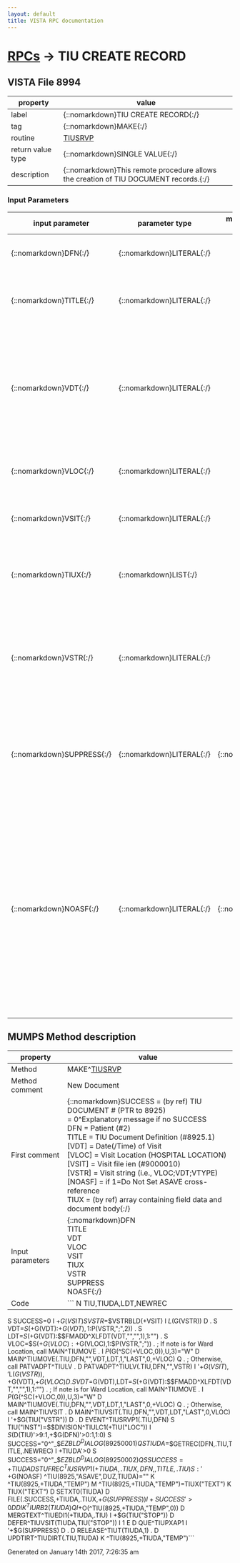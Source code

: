 ```yaml
---
layout: default
title: VISTA RPC documentation
---
```




# [RPCs](TableOfContent.md) &#8594; TIU CREATE RECORD 


 ## VISTA File 8994
 property | value 
--- | --- 
 label | {::nomarkdown}TIU CREATE RECORD{:/}
 tag | {::nomarkdown}MAKE{:/}
 routine | [TIUSRVP](http://code.osehra.org/dox/Routine_TIUSRVP_source.html)
 return value type | {::nomarkdown}SINGLE VALUE{:/}
 description | {::nomarkdown}This remote procedure allows the creation of TIU DOCUMENT records.{:/}

### Input Parameters

| input parameter | parameter type | maximum data length | required | description | 
| --- | --- | --- | --- | --- | 
| {::nomarkdown}DFN{:/} | {::nomarkdown}LITERAL{:/} |  | {::nomarkdown}true{:/} | {::nomarkdown}This REQUIRED PARAMETER is the pointer to the patient file.{:/} | 
| {::nomarkdown}TITLE{:/} | {::nomarkdown}LITERAL{:/} |  | {::nomarkdown}true{:/} | {::nomarkdown}This is the pointer to the TIU DOCUMENT DEFINITION FILE which identifiesthe TITLE of the document to be filed.{:/} | 
| {::nomarkdown}VDT{:/} | {::nomarkdown}LITERAL{:/} |  | {::nomarkdown}true{:/} | {::nomarkdown}This optional parameter is the Date/time of visit.  If the parameter VSITis present, this will be ignored.  Otherwise, the RPC will attempt togenerate a match with a visit based on DFN, VDT, and VLOC (visitlocation).  In the event that the RPC cannot generate such a match, a newEVENT-type Visit will be created with the current date/time.{:/} | 
| {::nomarkdown}VLOC{:/} | {::nomarkdown}LITERAL{:/} |  | {::nomarkdown}true{:/} | {::nomarkdown}This optional parameter is the Location of Visit (e.g., CardiologyClinic).  It is a pointer to Hospital location (File #44).{:/} | 
| {::nomarkdown}VSIT{:/} | {::nomarkdown}LITERAL{:/} |  | {::nomarkdown}true{:/} | {::nomarkdown}This is a pointer to the Visit File (#9000010) entry for the visit towhich the document is to be linked.{:/} | 
| {::nomarkdown}TIUX{:/} | {::nomarkdown}LIST{:/} |  | {::nomarkdown}true{:/} | {::nomarkdown}This is the input array in which the identifiers of the document, as wellas its text, are to be stored in the format described for the TIU UPDATERECORD RPC.{:/} | 
| {::nomarkdown}VSTR{:/} | {::nomarkdown}LITERAL{:/} |  | {::nomarkdown}true{:/} | {::nomarkdown}This parameter identifies the visit location, date/time, and ServiceCategory (Hospitalization, Ambulatory, Telecommunications, or Event(HISTORICAL)) in the form of a semi-colon delimited string (e.g.,\469;2970616.1415;A\).{:/} | 
| {::nomarkdown}SUPPRESS{:/} | {::nomarkdown}LITERAL{:/} | {::nomarkdown}1{:/} | {::nomarkdown}true{:/} | {::nomarkdown}BOOLEAN flag indicating whether or not to suppress execution of the COMMITACTION for the document in question. This gives the calling applicationcontrol over the circumstances in which the COMMIT CODE should beexecuted.{:/} | 
| {::nomarkdown}NOASF{:/} | {::nomarkdown}LITERAL{:/} | {::nomarkdown}1{:/} | {::nomarkdown}true{:/} | {::nomarkdown}This parameter can optionally be set to 1 to indicate the ASAVE cross-reference in the TIU Document file (#8925) should not be set when calling this RPC.  The intent of this cross-reference is for telnet type sessions where a user could be dropped.  The cross-reference is used to provide the user with an easy way to resume editing the TIU Document they were working on when they were dropped.  In the Clinical Procedures realm, for example, where the stub is created in the 'background' thiscross-reference should not be set since the user is not interactivelyinvolved in the creation of the record.{:/} | 


## MUMPS Method description

 property | value 
 --- | --- 
 Method | MAKE^[TIUSRVP](http://code.osehra.org/dox/Routine_TIUSRVP_source.html)
 Method comment | New Document
 First comment | {::nomarkdown}SUCCESS = (by ref) TIU DOCUMENT # (PTR to 8925)<br/>= 0^Explanatory message if no SUCCESS<br/>DFN     = Patient (#2)<br/>TITLE   = TIU Document Definition (#8925.1)<br/>[VDT]   = Date(/Time) of Visit<br/>[VLOC]  = Visit Location (HOSPITAL LOCATION)<br/>[VSIT]  = Visit file ien (#9000010)<br/>[VSTR]  = Visit string (i.e., VLOC;VDT;VTYPE)<br/>[NOASF] = if 1=Do Not Set ASAVE cross-reference<br/>TIUX    = (by ref) array containing field data and document body{:/}
 Input parameters | {::nomarkdown}DFN<br/>TITLE<br/>VDT<br/>VLOC<br/>VSIT<br/>TIUX<br/>VSTR<br/>SUPPRESS<br/>NOASF{:/}
 Code | ```  N TIU,TIUDA,LDT,NEWREC
 S SUCCESS=0
 I +$G(VSIT) S VSTR=$$VSTRBLD(+VSIT)
 I $L($G(VSTR)) D
 . S VDT=$S(+$G(VDT):+$G(VDT),1:$P(VSTR,";",2))
 . S LDT=$S(+$G(VDT):$$FMADD^XLFDT(VDT,"","",1),1:"")
 . S VLOC=$S(+$G(VLOC):+$G(VLOC),1:$P(VSTR,";"))
 . ; If note is for Ward Location, call MAIN^TIUMOVE
 . I $P($G(^SC(+VLOC,0)),U,3)="W" D MAIN^TIUMOVE(.TIU,DFN,"",VDT,LDT,1,"LAST",0,+VLOC) Q
 . ; Otherwise, call PATVADPT^TIULV
 . D PATVADPT^TIULV(.TIU,DFN,"",VSTR)
 I '+$G(VSIT),'$L($G(VSTR)),+$G(VDT),+$G(VLOC) D
 . S VDT=$G(VDT),LDT=$S(+$G(VDT):$$FMADD^XLFDT(VDT,"","",1),1:"")
 . ; If note is for Ward Location, call MAIN^TIUMOVE
 . I $P($G(^SC(+VLOC,0)),U,3)="W" D MAIN^TIUMOVE(.TIU,DFN,"",VDT,LDT,1,"LAST",0,+VLOC) Q
 . ; Otherwise, call MAIN^TIUVSIT
 . D MAIN^TIUVSIT(.TIU,DFN,"",VDT,LDT,"LAST",0,VLOC)
 I '+$G(TIU("VSTR")) D
 . D EVENT^TIUSRVP1(.TIU,DFN)
 S TIU("INST")=$$DIVISION^TIULC1(+TIU("LOC"))
 I $S($D(TIU)'>9:1,+$G(DFN)'>0:1,1:0) S SUCCESS="0^"_$$EZBLD^DIALOG(89250001) Q
 S TIUDA=$$GETREC(DFN,.TIU,TITLE,.NEWREC)
 I +TIUDA'>0 S SUCCESS="0^"_$$EZBLD^DIALOG(89250002) Q
 S SUCCESS=+TIUDA
 D STUFREC^TIUSRVP1(+TIUDA,.TIUX,DFN,,TITLE,.TIU)
 S:'+$G(NOASF) ^TIU(8925,"ASAVE",DUZ,TIUDA)=""
 K ^TIU(8925,+TIUDA,"TEMP")
 M ^TIU(8925,+TIUDA,"TEMP")=TIUX("TEXT") K TIUX("TEXT")
 D SETXT0(TIUDA)
 D FILE(.SUCCESS,+TIUDA,.TIUX,+$G(SUPPRESS))
 I +SUCCESS'>0 D DIK^TIURB2(TIUDA) Q
 I +$O(^TIU(8925,+TIUDA,"TEMP",0)) D MERGTEXT^TIUEDI1(+TIUDA,.TIU)
 I +$G(TIU("STOP")) D DEFER^TIUVSIT(TIUDA,TIU("STOP")) I 1
 E  D QUE^TIUPXAP1
 I '+$G(SUPPRESS) D
 . D RELEASE^TIUT(TIUDA,1)
 . D UPDTIRT^TIUDIRT(.TIU,TIUDA)
 K ^TIU(8925,+TIUDA,"TEMP")```




 Generated on January 14th 2017, 7:26:35 am